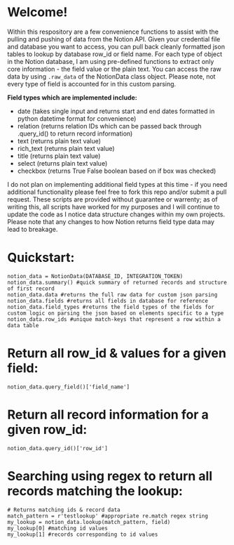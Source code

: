 # Welcome! 

Within this respository are a few convenience functions to assist with the pulling and pushing of data from the Notion API.
Given your credential file and database you want to access, you can pull back cleanly formatted json tables to lookup by database row_id or field name.
For each type of object in the Notion database, I am using pre-defined functions to extract only core information - the field value or the plain text.
You can access the raw data by using `.raw_data` of the NotionData class object.
Please note, not every type of field is accounted for in this custom parsing. 

**Field types which are implemented include:**
- date (takes single input and returns start and end dates formatted in python datetime format for convenience)
- relation (returns relation IDs which can be passed back through .query_id() to return record information)
- text (returns plain text value)
- rich_text (returns plain text value)
- title (returns plain text value)
- select (returns plain text value)
- checkbox (returns True False boolean based on if box was checked)

I do not plan on implementing additional field types at this time - if you need additional functionality please feel free to fork this repo and/or submit a pull request. These scripts are provided without guarantee or warrenty; as of writing this, all scripts have worked for my purposes and I will continue to update the code as I notice data structure changes within my own projects. Please note that any changes to how Notion returns field type data may lead to breakage.

# Quickstart:
```
notion_data = NotionData(DATABASE_ID, INTEGRATION_TOKEN)
notion_data.summary() #quick summary of returned records and structure of first record
notion_data.data #returns the full raw data for custom json parsing
notion_data.fields #returns all fields in database for reference
notion_data.field_types #returns the field types of the fields for custom logic on parsing the json based on elements specific to a type
notion_data.row_ids #unique match-keys that represent a row within a data table
```
# Return all row_id & values for a given field:
`notion_data.query_field()['field_name']`

# Return all record information for a given row_id: 
`notion_data.query_id()['row_id']`

# Searching using regex to return all records matching the lookup:
```
# Returns matching ids & record data
match_pattern = r'testlookup' #appropriate re.match regex string
my_lookup = notion_data.lookup(match_pattern, field)
my_lookup[0] #matching id values
my_lookup[1] #records corresponding to id values

```
